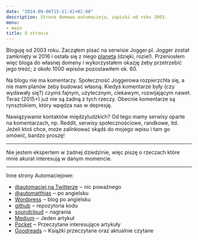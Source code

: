 ```yaml
---
date: "2014-09-06T15:11:41+01:00"
description: Strona domowa automacieja, zapiski od roku 2003.
menu:
- main
title: O stronie
---
```


Bloguję od 2003 roku. Zacząłem pisać na serwisie Jogger.pl.  Jogger został
zamknięty w 2016 i ostała się z niego [planeta][planeta] (dzięki, rozie!).
Przeniosłem więc bloga do własnej domeny i wykorzystałem okazję żeby przetrzebić
jego treść; z około 1000 wpisów pozostawiłem ok. 60.

Na blogu nie ma komentarzy. Społeczność Joggerowa rozpierzchła się, a nie mam
planów żeby budować własną. Kiedyś komentarze były (czy wydawały się?) czymś
fajnym, użytecznym, ciekawym, rozwijającym nawet. Teraz (2015+) już nie są żadną
z tych rzeczy. Obecnie komentarze są rynsztokiem, który wpędza nas w depresję.

Nawiązywanie kontaktów międzyludzkich? Od tego mamy serwisy oparte na
komentarzach, np. Reddit, serwisy społecznościowe, randkowe, itd. Jeżeli ktoś
chce, może zalinkować skądś do mojego wpisu i tam go omówić, bardzo proszę!

----

Nie jestem ekspertem w żadnej dziedzinie, więc piszę o rzeczach które mnie
akurat interesują w danym momencie.

----

Inne strony Automaciejowe:

- [@automaciej na Twitterze][pltw] ‒ nic poważnego
- [@automatthias][entw] ‒ po angielsku
- [Wordpress][wp] ‒ blog po angielsku
- [github](https://github.com/automatthias) ‒ repozytoria kodu
- [soundcloud][soundcloud] ‒ nagrania
- [Medium](https://medium.com/@automatthias) ‒ Jeden artykuł
- [Pocket][pocket] ‒ Przeczytane interesujące artykuły
- [Goodreads][goodreads] ‒ Książki przeczytane oraz aktualnie czytane

[pltw]: https://twitter.com/automaciej
[entw]: https://twitter.com/automatthias
[plus]: https://plus.google.com/+MaciejBlizi%C5%84ski
[wp]: https://automatthias.wordpress.com/
[planeta]: https://zakr.es/planetjogger/
[soundcloud]: https://soundcloud.com/maciej-blizinski/tracks
[pocket]: https://getpocket.com/@automaciej
[goodreads]: https://www.goodreads.com/user/show/6584047-maciej-blizi-ski
